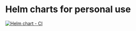 # Helm charts for personal use
[![Helm chart - CI](https://github.com/luiscajl/helm-charts/actions/workflows/release-charts.yaml/badge.svg?branch=main)](https://github.com/luiscajl/helm-charts/actions/workflows/release-charts.yaml) 
